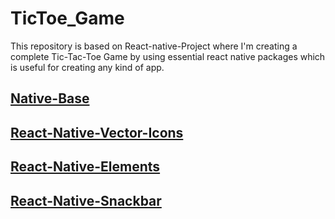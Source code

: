 # TicToe_Game
   This repository is based on React-native-Project where I'm creating a complete Tic-Tac-Toe Game  by using  essential react native packages which is useful for      creating any kind of app.

## [Native-Base](nativebase.io)

## [React-Native-Vector-Icons](https://github.com/oblador/react-native-vector-icons)

## [React-Native-Elements](https://reactnativeelements.com/)

## [React-Native-Snackbar](https://www.npmjs.com/package/react-native-snackbar)


